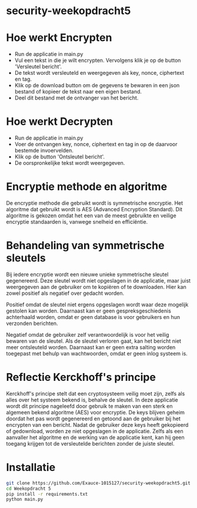 # security-weekopdracht5

# Hoe werkt Encrypten
- Run de applicatie in main.py
- Vul een tekst in die je wilt encrypten. Vervolgens klik je op de button 'Versleutel bericht'.
- De tekst wordt versleuteld en weergegeven als key, nonce, ciphertext en tag.
- Klik op de download button om de gegevens te bewaren in een json bestand of kopieer de tekst naar een eigen bestand.
- Deel dit bestand met de ontvanger van het bericht.

# Hoe werkt Decrypten
- Run de applicatie in main.py
- Voer de ontvangen key, nonce, ciphertext en tag in op de daarvoor bestemde invoervelden.
- Klik op de button 'Ontsleutel bericht'.
- De oorspronkelijke tekst wordt weergegeven.

# Encryptie methode en algoritme
De encryptie methode die gebruikt wordt is symmetrische encryptie.
Het algoritme dat gebruikt wordt is AES (Advanced Encryption Standard).
Dit algoritme is gekozen omdat het een van de meest gebruikte en veilige encryptie standaarden is,
vanwege snelheid en efficiëntie.

# Behandeling van symmetrische sleutels
Bij iedere encryptie wordt een nieuwe unieke symmetrische sleutel gegenereerd.
Deze sleutel wordt niet opgeslagen in de applicatie, maar juist weergegeven aan de gebruiker 
om te kopiëren of te downloaden. Hier kan zowel positief als negatief over gedacht worden.

Positief omdat de sleutel niet ergens opgeslagen wordt waar deze mogelijk gestolen kan worden. 
Daarnaast kan er geen gespreksgeschiedenis achterhaald worden, 
omdat er geen database is voor gebruikers en hun verzonden berichten.

Negatief omdat de gebruiker zelf verantwoordelijk is voor het veilig bewaren van de sleutel.
Als de sleutel verloren gaat, kan het bericht niet meer ontsleuteld worden. 
Daarnaast kan er geen extra salting worden toegepast met behulp van wachtwoorden, omdat er geen inlog systeem is.


# Reflectie Kerckhoff's principe
Kerckhoff's principe stelt dat een cryptosysteem veilig moet zijn, zelfs als alles over het systeem bekend is, behalve de sleutel. 
In deze applicatie wordt dit principe nageleefd door gebruik te maken van een sterk en algemeen bekend algoritme (AES) voor encryptie.
De keys blijven geheim doordat het pas wordt gegenereerd en getoond aan de gebruiker bij het encrypten van een bericht.
Nadat de gebruiker deze keys heeft gekopieerd of gedownload, worden ze niet opgeslagen in de applicatie.
Zelfs als een aanvaller het algoritme en de werking van de applicatie kent, 
kan hij geen toegang krijgen tot de versleutelde berichten zonder de juiste sleutel.


# Installatie
```bash
git clone https://github.com/Exauce-1015127/security-weekopdracht5.git
cd Weekopdracht 5
pip install -r requirements.txt
python main.py